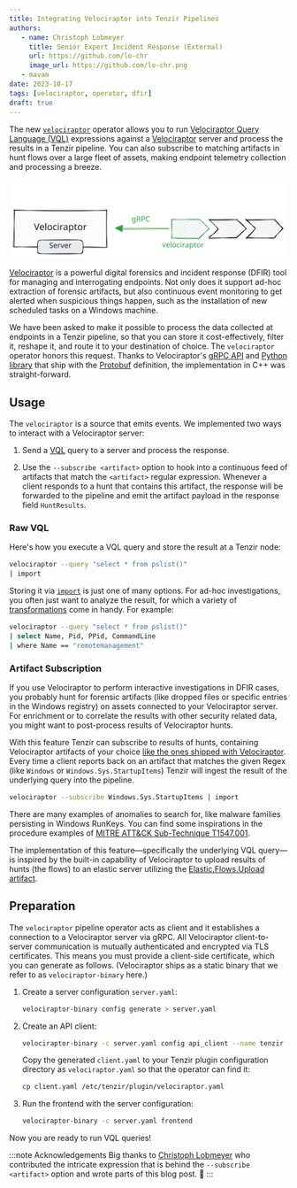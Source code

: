 ```yaml
---
title: Integrating Velociraptor into Tenzir Pipelines
authors:
   - name: Christoph Lobmeyer
     title: Senior Expert Incident Response (External)
     url: https://github.com/lo-chr
     image_url: https://github.com/lo-chr.png
   - mavam
date: 2023-10-17
tags: [velociraptor, operator, dfir]
draft: true
---
```


The new [`velociraptor`][velociraptor-operator] operator allows you to run
[Velociraptor Query Language (VQL)][vql] expressions against a
[Velociraptor][velociraptor] server and process the results in a Tenzir
pipeline. You can also subscribe to matching artifacts in hunt flows over a
large fleet of assets, making endpoint telemetry collection and processing a
breeze.

[velociraptor]: https://docs.velociraptor.app/
[velociraptor-operator]: /next/operators/sources/velociraptor
[vql]: https://docs.velociraptor.app/docs/vql

![Velociraptor and Tenzir](velociraptor-and-tenzir.excalidraw.svg)

<!--truncate-->

[Velociraptor][velociraptor] is a powerful digital forensics and incident
response (DFIR) tool for managing and interrogating endpoints. Not only does it
support ad-hoc extraction of forensic artifacts, but also continuous event
monitoring to get alerted when suspicious things happen, such as the
installation of new scheduled tasks on a Windows machine.

We have been asked to make it possible to process the data collected at
endpoints in a Tenzir pipeline, so that you can store it cost-effectively,
filter it, reshape it, and route it to your destination of choice. The
`velociraptor` operator honors this request. Thanks to Velociraptor's [gRPC
API][api] and [Python library][pyvelociraptor] that ship with the
[Protobuf][proto] definition, the implementation in C++ was straight-forward.

[api]: https://docs.velociraptor.app/docs/server_automation/server_api/
[pyvelociraptor]: https://github.com/Velocidex/pyvelociraptor
[proto]: https://github.com/Velocidex/pyvelociraptor/blob/master/pyvelociraptor/api.proto

## Usage

The `velociraptor` is a source that emits events. We implemented two ways to
interact with a Velociraptor server:

1. Send a [VQL][vql] query to a server and process the response.

2. Use the `--subscribe <artifact>` option to hook into a continuous feed of
   artifacts that match the `<artifact>` regular expression. Whenever a client
   responds to a hunt that contains this artifact, the response will be
   forwarded to the pipeline and emit the artifact payload in the response field
   `HuntResults`.

### Raw VQL

Here's how you execute a VQL query and store the result at a Tenzir node:

```bash
velociraptor --query "select * from pslist()"
| import
```

Storing it via [`import`](/operators/sinks/import) is just one of many options.
For ad-hoc investigations, you often just want to analyze the result, for which
a variety of [transformations](/operators/transformations) come in handy. For
example:

```bash
velociraptor --query "select * from pslist()"
| select Name, Pid, PPid, CommandLine
| where Name == "remotemanagement"
```

### Artifact Subscription

If you use Velociraptor to perform interactive investigations in DFIR cases, you
probably hunt for forensic artifacts (like dropped files or specific entries in
the Windows registry) on assets connected to your Velociraptor server. For
enrichment or to correlate the results with other security related data, you
might want to post-process results of Velociraptor hunts.

With this feature Tenzir can subscribe to results of hunts, containing
Velociraptor artifacts of your choice [like the ones shipped with
Velociraptor](https://docs.velociraptor.app/artifact_references/). Every time a
client reports back on an artifact that matches the given Regex (like `Windows`
or `Windows.Sys.StartupItems`) Tenzir will ingest the result of the underlying
query into the pipeline.

```bash
velociraptor --subscribe Windows.Sys.StartupItems | import
```

There are many examples of anomalies to search for, like malware families
persisting in Windows RunKeys. You can find some inspirations in the procedure
examples of [MITRE ATT&CK Sub-Technique
T1547.001](https://attack.mitre.org/techniques/T1547/001/).

The implementation of this feature—specifically the underlying VQL query—is
inspired by the built-in capability of Velociraptor to upload results of hunts
(the flows) to an elastic server utilizing the [Elastic.Flows.Upload
artifact](https://docs.velociraptor.app/artifact_references/pages/elastic.flows.upload/).

## Preparation

The `velociraptor` pipeline operator acts as client and it establishes a
connection to a Velociraptor server via gRPC. All Velociraptor client-to-server
communication is mutually authenticated and encrypted via TLS certificates. This
means you must provide a client-side certificate, which you can generate as
follows. (Velociraptor ships as a static binary that we
refer to as `velociraptor-binary` here.)

1. Create a server configuration `server.yaml`:
   ```bash
   velociraptor-binary config generate > server.yaml
   ```

2. Create an API client:
   ```bash
   velociraptor-binary -c server.yaml config api_client --name tenzir client.yaml
   ```

   Copy the generated `client.yaml` to your Tenzir plugin configuration
   directory as `velociraptor.yaml` so that the operator can find it:
   ```bash
   cp client.yaml /etc/tenzir/plugin/velociraptor.yaml
   ```

3. Run the frontend with the server configuration:
   ```bash
   velociraptor-binary -c server.yaml frontend
   ```

Now you are ready to run VQL queries!

:::note Acknowledgements
Big thanks to [Christoph Lobmeyer](https://github.com/lo-chr) who
contributed the intricate expression that is behind the `--subscribe <artifact>`
option and wrote parts of this blog post. 🙏
:::
